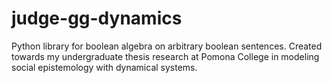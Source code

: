 # judge-gg-dynamics
Python library for boolean algebra on arbitrary boolean sentences. Created towards my undergraduate thesis research at Pomona College in modeling social epistemology with dynamical systems.
